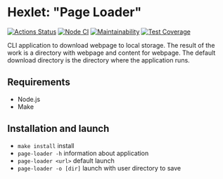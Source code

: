
# Hexlet: "Page Loader"

[![Actions Status](https://github.com/deus-ex-m/js-async-project-4/workflows/hexlet-check/badge.svg)](https://github.com/deus-ex-m/js-async-project-4/actions)
[![Node CI](https://github.com/deus-ex-m/js-async-project-4/actions/workflows/nodejs.yml/badge.svg)](https://github.com/deus-ex-m/js-async-project-4/actions/workflows/nodejs.yml)
[![Maintainability](https://api.codeclimate.com/v1/badges/c54e05a84c02ad89c4d8/maintainability)](https://codeclimate.com/github/deus-ex-m/js-async-project-4/maintainability)
[![Test Coverage](https://api.codeclimate.com/v1/badges/c54e05a84c02ad89c4d8/test_coverage)](https://codeclimate.com/github/deus-ex-m/js-async-project-4/test_coverage)

CLI application to download webpage to local storage. The result of the work is a directory with webpage and content for webpage. The default download directory is the directory where the application runs.

## Requirements

* Node.js
* Make

## Installation and launch

* `make install` install
* `page-loader -h` information about application
* `page-loader <url>` default launch
* `page-loader -o [dir]` launch with user directory to save
